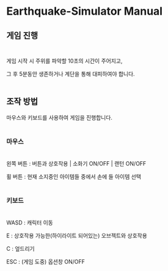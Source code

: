 # Earthquake-Simulator Manual

## 게임 진행<br/><br/>
게임 시작 시 주위를 파악할 10초의 시간이 주어지고,

그 후 5분동안 생존하거나 계단을 통해 대피하여야 합니다.
<br/><br/>
## 조작 방법
마우스와 키보드를 사용하여 게임을 진행합니다.<br/><br/>

### 마우스<br/><br/>
왼쪽 버튼 : 버튼과 상호작용 | 소화기 ON/OFF | 랜턴 ON/OFF  

휠 버튼 : 현재 소지중인 아이템들 중에서 손에 들 아이템 선택
<br/><br/>
### 키보드<br/><br/>
WASD : 캐릭터 이동

E : 상호작용 가능한(하이라이트 되어있는) 오브젝트와 상호작용

C : 엎드리기

ESC : (게임 도중) 옵션창 ON/OFF
